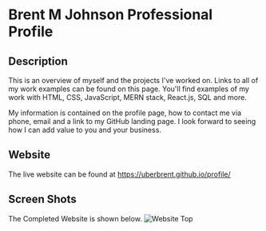 # Brent M Johnson Professional Profile

## Description

This is an overview of myself and the projects I've worked on. Links to all of my work examples can be found on this page. You'll find examples of my work with 
HTML, CSS, JavaScript, MERN stack, React.js, SQL and more.

My information is contained on the profile page, how to contact me via phone, email and a link to my GitHub landing page. I look forward to seeing how I can add value 
to you and your business.

## Website

The live website can be found at https://uberbrent.github.io/profile/

## Screen Shots
The Completed Website is shown below.
![Website Top](assets/images/website.middle.png)